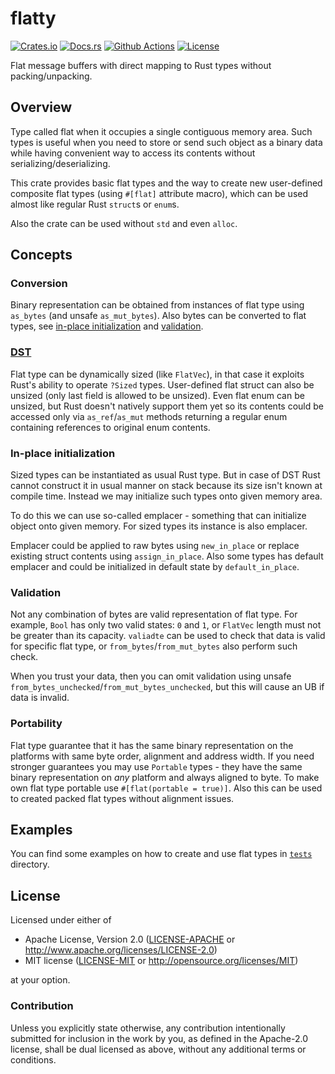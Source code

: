 # flatty

[![Crates.io][crates_badge]][crates]
[![Docs.rs][docs_badge]][docs]
[![Github Actions][github_badge]][github]
[![License][license_badge]][license]

[crates_badge]: https://img.shields.io/crates/v/flatty.svg
[docs_badge]: https://docs.rs/flatty/badge.svg
[github_badge]: https://github.com/agerasev/flatty/actions/workflows/test.yml/badge.svg
[license_badge]: https://img.shields.io/crates/l/flatty.svg

[crates]: https://crates.io/crates/flatty
[docs]: https://docs.rs/flatty
[github]: https://github.com/agerasev/flatty/actions/workflows/test.yml
[license]: #license

Flat message buffers with direct mapping to Rust types without packing/unpacking.

## Overview

Type called flat when it occupies a single contiguous memory area. Such types is useful when you need to store or send such object as a binary data while having convenient way to access its contents without serializing/deserializing.

This crate provides basic flat types and the way to create new user-defined composite flat types (using `#[flat]` attribute macro), which can be used almost like regular Rust `struct`s or `enum`s.

Also the crate can be used without `std` and even `alloc`.

## Concepts

### Conversion

Binary representation can be obtained from instances of flat type using `as_bytes` (and unsafe `as_mut_bytes`). Also bytes can be converted to flat types, see [in-place initialization](#in-place-initialization) and [validation](#validation).

### [DST](https://doc.rust-lang.org/reference/dynamically-sized-types.html)

Flat type can be dynamically sized (like `FlatVec`), in that case it exploits Rust's ability to operate `?Sized` types. User-defined flat struct can also be unsized (only last field is allowed to be unsized). Even flat enum can be unsized, but Rust doesn't natively support them yet so its contents could be accessed only via `as_ref`/`as_mut` methods returning a regular enum containing references to original enum contents.

### In-place initialization

Sized types can be instantiated as usual Rust type. But in case of DST Rust cannot construct it in usual manner on stack because its size isn't known at compile time. Instead we may initialize such types onto given memory area.

To do this we can use so-called emplacer - something that can initialize object onto given memory. For sized types its instance is also emplacer.

Emplacer could be applied to raw bytes using `new_in_place` or replace existing struct contents using `assign_in_place`. Also some types has default emplacer and could be initialized in default state by `default_in_place`.

### Validation

Not any combination of bytes are valid representation of flat type. For example, `Bool` has only two valid states: `0` and `1`, or `FlatVec` length must not be greater than its capacity. `valiadte` can be used to check that data is valid for specific flat type, or `from_bytes`/`from_mut_bytes` also perform such check.

When you trust your data, then you can omit validation using unsafe `from_bytes_unchecked`/`from_mut_bytes_unchecked`, but this will cause an UB if data is invalid. 

### Portability

Flat type guarantee that it has the same binary representation on the platforms with same byte order, alignment and address width. If you need stronger guarantees you may use `Portable` types - they have the same binary representation on *any* platform and always aligned to byte. To make own flat type portable use `#[flat(portable = true)]`. Also this can be used to created packed flat types without alignment issues. 

## Examples

You can find some examples on how to create and use flat types in [`tests`](tests/src/) directory.

## License

Licensed under either of

 * Apache License, Version 2.0 ([LICENSE-APACHE](LICENSE-APACHE) or http://www.apache.org/licenses/LICENSE-2.0)
 * MIT license ([LICENSE-MIT](LICENSE-MIT) or http://opensource.org/licenses/MIT)

at your option.

### Contribution

Unless you explicitly state otherwise, any contribution intentionally submitted
for inclusion in the work by you, as defined in the Apache-2.0 license, shall be dual licensed as above, without any
additional terms or conditions.
